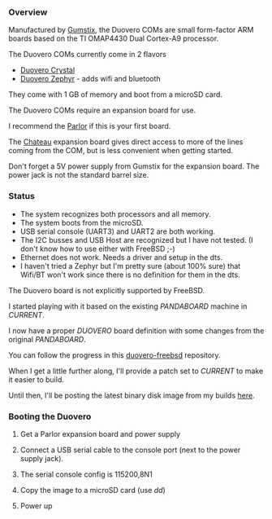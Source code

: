 ### Overview 

Manufactured by [Gumstix][gumstix], the Duovero COMs are small 
form-factor ARM boards based on the TI OMAP4430 Dual Cortex-A9
processor.

The Duovero COMs currently come in 2 flavors

* [Duovero Crystal][duovero-crystal] 
* [Duovero Zephyr][duovero-zephyr] - adds wifi and bluetooth 

They come with 1 GB of memory and boot from a microSD card.

The Duovero COMs require an expansion board for use.

I recommend the [Parlor][parlor] if this is your first board.

The [Chateau][chateau] expansion board gives direct access to more
of the lines coming from the COM, but is less convenient when getting
started. 

Don't forget a 5V power supply from Gumstix for the expansion board.
The power jack is not the standard barrel size.

### Status

* The system recognizes both processors and all memory.
* The system boots from the microSD.
* USB serial console (UART3) and UART2 are both working.
* The I2C busses and USB Host are recognized but I have not tested.
  (I don't know how to use either with FreeBSD ;-)
* Ethernet does not work. Needs a driver and setup in the dts.
* I haven't tried a Zephyr but I'm pretty sure (about 100% sure) that
  Wifi/BT won't work since there is no definition for them in the dts.


The Duovero board is not explicitly supported by FreeBSD.

I started playing with it based on the existing *PANDABOARD* machine
in *CURRENT*.

I now have a proper *DUOVERO* board definition with some changes from
the original *PANDABOARD*.

You can follow the progress in this [duovero-freebsd][duovero-freebsd]
repository.

When I get a little further along, I'll provide a patch set to
*CURRENT* to make it easier to build.

Until then, I'll be posting the latest binary disk image from my
builds [here][download]. 

### Booting the Duovero 

1. Get a Parlor expansion board and power supply

2. Connect a USB serial cable to the console port (next to the
   power supply jack).
 
3. The serial console config is 115200,8N1

4. Copy the image to a microSD card (use *dd*) 

5. Power up


[duovero-freebsd]: https://github.com/scottellis/duovero-freebsd
[gumstix]: http://www.gumstix.com
[duovero-coms]: https://store.gumstix.com/index.php/category/43/
[duovero-crystal]: https://store.gumstix.com/index.php/products/285/
[duovero-zephyr]: https://store.gumstix.com/index.php/products/355/
[parlor]: https://store.gumstix.com/index.php/products/287/
[chateau]: https://store.gumstix.com/index.php/products/286/
[download]: http://www.jumpnowtek.com/downloads/freebsd/duovero/

